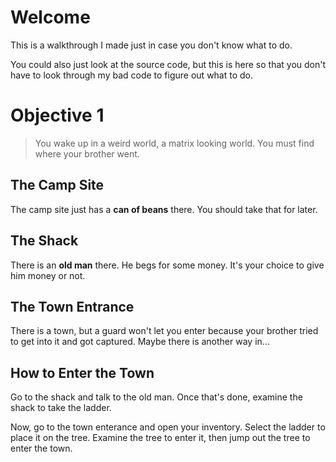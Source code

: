 # Welcome
This is a walkthrough I made just in case you don't know what to do.

You could also just look at the source code, but this is here so that you don't have to look through my bad code to figure out what to do.

# Objective 1
> You wake up in a weird world, a matrix looking world. You must find where your brother went.

## The Camp Site
The camp site just has a **can of beans** there. You should take that for later.

## The Shack
There is an **old man** there. He begs for some money. It's your choice to give him money or not.

## The Town Entrance
There is a town, but a guard won't let you enter because your brother tried to get into it and got captured. Maybe there is another way in...

## How to Enter the Town
Go to the shack and talk to the old man. Once that's done, examine the shack to take the ladder.

Now, go to the town enterance and open your inventory. Select the ladder to place it on the tree. Examine the tree to enter it, then jump out the tree to enter the town.

